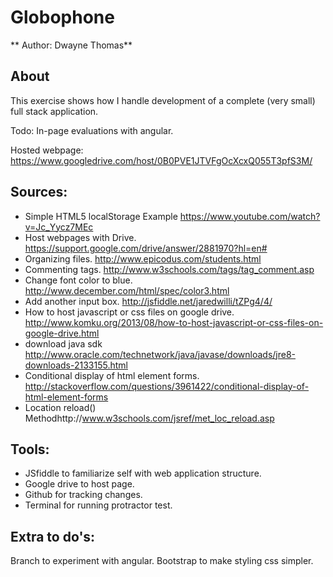 Globophone
================
** Author: Dwayne Thomas**

About
-----
This exercise shows how I handle development of a complete (very small) full stack application.

Todo:
In-page evaluations with angular.

Hosted webpage:
https://www.googledrive.com/host/0B0PVE1JTVFgOcXcxQ055T3pfS3M/

Sources:
-------
* Simple HTML5 localStorage Example https://www.youtube.com/watch?v=Jc_Yycz7MEc
* Host webpages with Drive. https://support.google.com/drive/answer/2881970?hl=en#
* Organizing files. http://www.epicodus.com/students.html
* Commenting tags. http://www.w3schools.com/tags/tag_comment.asp
* Change font color to blue. http://www.december.com/html/spec/color3.html
* Add another input box. http://jsfiddle.net/jaredwilli/tZPg4/4/
* How to host javascript or css files on google drive. http://www.komku.org/2013/08/how-to-host-javascript-or-css-files-on-google-drive.html
* download java sdk http://www.oracle.com/technetwork/java/javase/downloads/jre8-downloads-2133155.html
* Conditional display of html element forms. http://stackoverflow.com/questions/3961422/conditional-display-of-html-element-forms
* Location reload() Methodhttp://www.w3schools.com/jsref/met_loc_reload.asp

Tools:
------
* JSfiddle to familiarize self with web application structure.
* Google drive to host page.
* Github for tracking changes.
* Terminal for running protractor test.

Extra to do's:
-------------
Branch to experiment with angular.
Bootstrap to make styling css simpler.
